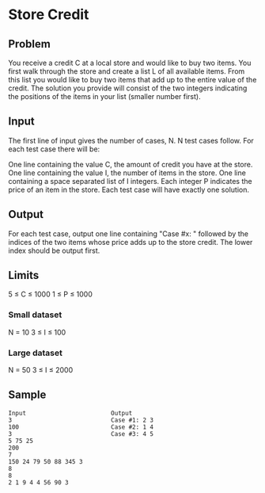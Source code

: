 Store Credit
============

## Problem

You receive a credit C at a local store and would like to buy two items. You
first walk through the store and create a list L of all available items. From
this list you would like to buy two items that add up to the entire value of the
credit. The solution you provide will consist of the two integers indicating the
positions of the items in your list (smaller number first).

## Input

The first line of input gives the number of cases, N. N test cases follow. For
each test case there will be:

One line containing the value C, the amount of credit you have at the store.
One line containing the value I, the number of items in the store.
One line containing a space separated list of I integers. Each integer P indicates the price of an item in the store.
Each test case will have exactly one solution.

## Output

For each test case, output one line containing "Case #x: " followed by the
indices of the two items whose price adds up to the store credit. The lower
index should be output first.

## Limits

5 ≤ C ≤ 1000
1 ≤ P ≤ 1000

### Small dataset

N = 10
3 ≤ I ≤ 100

### Large dataset

N = 50
3 ≤ I ≤ 2000

## Sample

    Input                        Output
    3                            Case #1: 2 3
    100                          Case #2: 1 4
    3                            Case #3: 4 5
    5 75 25
    200
    7
    150 24 79 50 88 345 3
    8
    8
    2 1 9 4 4 56 90 3
